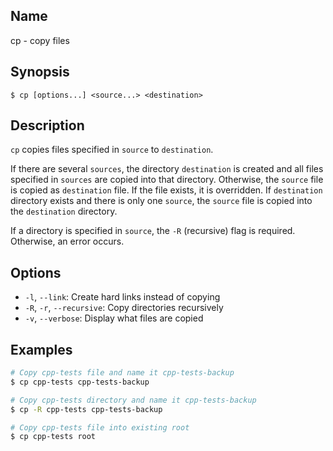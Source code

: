 ## Name

cp - copy files

## Synopsis

```**sh
$ cp [options...] <source...> <destination>
```

## Description

`cp` copies files specified in `source` to `destination`.

If there are several `sources`, the directory `destination` is created and all files specified in `sources` are copied into that directory. Otherwise, the `source` file is copied as `destination` file. If the file exists, it is overridden. If `destination` directory exists and there is only one `source`, the `source` file is copied into the `destination` directory.

If a directory is specified in `source`, the `-R` (recursive) flag is required. Otherwise, an error occurs.

## Options

* `-l`, `--link`: Create hard links instead of copying
* `-R`, `-r`, `--recursive`: Copy directories recursively
* `-v`, `--verbose`: Display what files are copied

## Examples

```sh
# Copy cpp-tests file and name it cpp-tests-backup
$ cp cpp-tests cpp-tests-backup

# Copy cpp-tests directory and name it cpp-tests-backup
$ cp -R cpp-tests cpp-tests-backup

# Copy cpp-tests file into existing root
$ cp cpp-tests root
```
